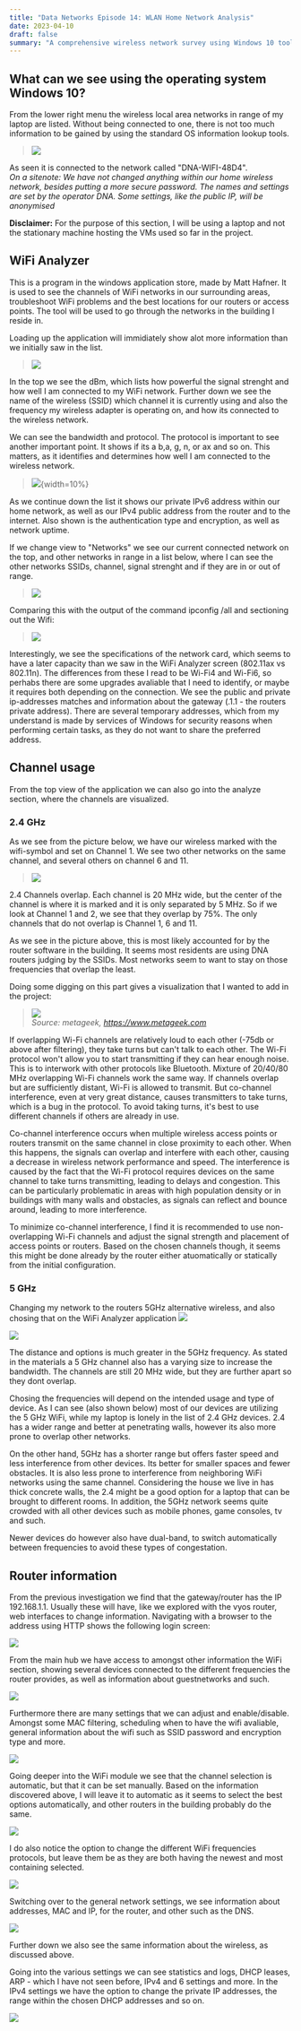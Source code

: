 ```yaml
---
title: "Data Networks Episode 14: WLAN Home Network Analysis"
date: 2023-04-10
draft: false
summary: "A comprehensive wireless network survey using Windows 10 tools and third-party applications like WiFi Analyzer. Includes analysis of 2.4 GHz and 5 GHz channel utilization, router configuration, and implications for performance and interference."
---
```


## What can we see using the operating system Windows 10?

From the lower right menu the wireless local area networks in range of my laptop are listed. Without being connected to one, there is not too much information to be gained by using the standard OS information lookup tools. 

>![](/images/network-doc/E14/wifi1.jpeg)

As seen it is connected to the network called "DNA-WIFI-48D4". \
*On a sitenote: We have not changed anything within our home wireless network, besides putting a more secure password. The names and settings are set by the operator DNA. Some settings, like the public IP, will be anonymised*

**Disclaimer:** For the purpose of this section, I will be using a laptop and not the stationary machine hosting the VMs used so far in the project. 


## WiFi Analyzer

This is a program in the windows application store, made by Matt Hafner. It is used to see the channels of WiFi networks in our surrounding areas, troubleshoot WiFi problems and the best locations for our routers or access points. 
The tool will be used to go through the networks in the building I reside in. 


Loading up the application will immidiately show alot more information than we initially saw in the list. 

>![](/images/network-doc/E14/wifi2c.jpg)

In the top we see the dBm, which lists how powerful the signal strenght and how well I am connected to my WiFi network. 
Further down we see the name of the wireless (SSID) which channel it is currently using and also the frequency my wireless adapter is operating on, and how its connected to the wireless network. 

We can see the bandwidth and protocol. The protocol is important to see another important point. It shows if its a b,a, g, n, or ax and so on. This matters, as it identifies and determines how well I am connected 
to the wireless network. 

>![](/images/network-doc/E14/wifiprotocol.png){width=10%}

As we continue down the list it shows our private IPv6 address within our home network, as well as our IPv4 public address from the router and to the internet. 
Also shown is the authentication type and encryption, as well as network uptime.

If we change view to "Networks" we see our current connected network on the top, and other networks in range in a list below, where I can see the other networks SSIDs, channel, signal strenght and if they are in or out of range. 

>![](/images/network-doc/E14/wifi3.jpeg)

Comparing this with the output of the command ipconfig /all and sectioning out the Wifi:

>![](/images/network-doc/E14/wifi4.jpeg)


Interestingly, we see the specifications of the network card, which seems to have a later capacity than we saw in the WiFi Analyzer screen (802.11ax vs 802.11n). The differences from these I read to be Wi-Fi4 and Wi-Fi6, so perhabs there are some upgrades avaliable that I need to identify, or maybe it requires both depending on the connection. 
We see the public and private ip-addresses matches and information about the gateway (.1.1 - the routers private address). There are several temporary addresses, which from my understand is made by services of Windows for security reasons when performing certain tasks, as they do not want to share the preferred address. 


## Channel usage

From the top view of the application we can also go into the analyze section, where the channels are visualized. 


### 2.4 GHz

As we see from the picture below, we have our wireless marked with the wifi-symbol and set on Channel 1. We see two other networks on the same channel, and several others on channel 6 and 11. 
>![](/images/network-doc/E14/wifichannel1.jpeg)

2.4 Channels overlap. Each channel is 20 MHz wide, but the center of the channel is where it is marked and it is only separated by 5 MHz. So if we look at Channel 1 and 2, we see that they overlap by 75%. The only channels that do not overlap is Channel 1, 6 and 11. 

As we see in the picture above, this is most likely accounted for by the router software in the building. It seems most residents are using DNA routers judging by the SSIDs. Most networks seem to want to stay on those frequencies that overlap the least.

Doing some digging on this part gives a visualization that I wanted to add in the project:
>![](/images/network-doc/E14/metageek.jpeg)\
*Source: metageek, https://www.metageek.com*

If overlapping Wi-Fi channels are relatively loud to each other (-75db or above after filtering), they take turns but can't talk to each other. The Wi-Fi protocol won't allow you to start transmitting 
if they can hear enough noise. This is to interwork with other protocols like Bluetooth. Mixture of 20/40/80 MHz overlapping Wi-Fi channels work the same way. If channels overlap but are sufficiently distant, 
Wi-Fi is allowed to transmit. But co-channel interference, even at very great distance, causes transmitters to take turns, which is a bug in the protocol. To avoid taking turns, it's best to use different channels if others are already in use.

Co-channel interference occurs when multiple wireless access points or routers transmit on the same channel in close proximity to each other. When this happens, the signals can overlap and interfere with each other, 
causing a decrease in wireless network performance and speed. The interference is caused by the fact that the Wi-Fi protocol requires devices on the same channel to take turns transmitting, leading to delays and congestion. 
This can be particularly problematic in areas with high population density or in buildings with many walls and obstacles, as signals can reflect and bounce around, leading to more interference. 

To minimize co-channel interference, I find it is recommended to use non-overlapping Wi-Fi channels and adjust the signal strength and placement of access points or routers. Based on the chosen channels though, 
it seems this might be done already by the router either atuomatically or statically from the initial configuration. 


### 5 GHz

Changing my network to the routers 5GHz alternative wireless, and also chosing that on the WiFi Analyzer application ![](/images/network-doc/E14/wifi5ghz.jpeg)

![](/images/network-doc/E14/wifi5ghz2.jpeg)

The distance and options is much greater in the 5GHz frequency. As stated in the materials a 5 GHz channel also has a varying size to increase the bandwidth. The channels are still 20 MHz wide, but they are further apart so they dont overlap. 

Chosing the frequencies will depend on the intended usage and type of device. As I can see (also shown below) most of our devices are utilizing the 5 GHz WiFi, while my laptop is lonely in the list of 2.4 GHz devices. 2.4 has a wider range and 
better at penetrating walls, however its also more prone to overlap other networks. 

On the other hand, 5GHz has a shorter range but offers faster speed and less interference from other devices. Its better for smaller spaces and fewer obstacles. It is also less prone to interference from neighboring WiFi networks using the same channel. 
Considering the house we live in has thick concrete walls, the 2.4 might be a good option for a laptop that can be brought to different rooms. In addition,  the 5GHz network seems quite crowded with all other devices such as mobile phones, game consoles, tv and such. 

Newer devices do however also have dual-band, to switch automatically between frequencies to avoid these types of congestation. 


## Router information

From the previous investigation we find that the gateway/router has the IP 192.168.1.1. Usually these will have, like we explored with the vyos router, web interfaces to change information. Navigating with a browser to the address using HTTP shows the following login screen:

![](/images/network-doc/E14/routerlogin.png)

From the main hub we have access to amongst other information the WiFi section, showing several devices connected to the different frequencies the router provides, as well as information about guestnetworks and such. 

![](/images/network-doc/E14/wifioverview.png)

Furthermore there are many settings that we can adjust and enable/disable. Amongst some MAC filtering, scheduling when to have the wifi avaliable, general information about the wifi such as SSID password and encryption type and more. 

![](/images/network-doc/E14/wifioverview2.png)

Going deeper into the WiFi module we see that the channel selection is automatic, but that it can be set manually. Based on the information discovered above, I will leave it to automatic as it seems to select the best options automatically, and other routers in the building probably do the same. 

![](/images/network-doc/E14/wifichannelrouter.png)

I do also notice the option to change the different WiFi frequencies protocols, but leave them be as they are both having the newest and most containing selected.

![](/images/network-doc/E14/anac.png)

Switching over to the general network settings, we see information about addresses, MAC and IP, for the router, and other such as the DNS. 

![](/images/network-doc/E14/GeneralSettings.png)

Further down we also see the same information about the wireless, as discussed above. 

Going into the various settings we can see statistics and logs, DHCP leases, ARP - which I have not seen before, IPv4 and 6 settings and more. In the IPv4 settings we have the option to change the private IP addresses, the range within the chosen DHCP addresses and so on. 

![](/images/network-doc/E14/ipv4dhcp.png)


